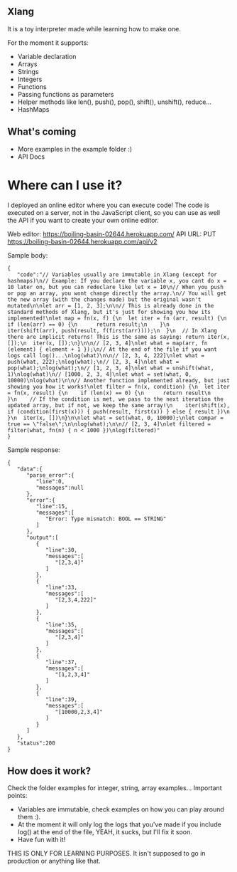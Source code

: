 ## Xlang

It is a toy interpreter made while learning how to make one.

For the moment it supports:

- Variable declaration
- Arrays
- Strings
- Integers
- Functions
- Passing functions as parameters
- Helper methods like len(), push(), pop(), shift(), unshift(), reduce...
- HashMaps

## What's coming

- More examples in the example folder :)
- API Docs

# Where can I use it?

I deployed an online editor where you can execute code! The code is executed on a server, not in the JavaScript client, so you can use as well the API if you want to create your own online editor.

Web editor: https://boiling-basin-02644.herokuapp.com/
API URL: PUT https://boiling-basin-02644.herokuapp.com/api/v2

Sample body:

```
{
   "code":"// Variables usually are immutable in Xlang (except for hashmaps)\n// Example: If you declare the variable x, you cant do x = 10 later on, but you can redeclare like let x = 10\n// When you push or pop an array, you wont change directly the array.\n// You will get the new array (with the changes made) but the original wasn't mutated\n\nlet arr = [1, 2, 3];\n\n// This is already done in the standard methods of Xlang, but it's just for showing you how its implemented!\nlet map = fn(x, f) {\n  let iter = fn (arr, result) {\n    if (len(arr) == 0) {\n      return result;\n    }\n    iter(shift(arr), push(result, f(first(arr))));\n  }\n  // In Xlang there are implicit returns! This is the same as saying: return iter(x, []);\n  iter(x, []);\n}\n\n// [2, 3, 4]\nlet what = map(arr, fn (element) { element + 1 });\n// At the end of the file if you want logs call log()...\nlog(what)\n\n// [2, 3, 4, 222]\nlet what = push(what, 222);\nlog(what);\n// [2, 3, 4]\nlet what = pop(what);\nlog(what);\n// [1, 2, 3, 4]\nlet what = unshift(what, 1)\nlog(what)\n// [1000, 2, 3, 4]\nlet what = set(what, 0, 10000)\nlog(what)\n\n// Another function implemented already, but just showing you how it works!\nlet filter = fn(x, condition) {\n  let iter = fn(x, result) {\n    if (len(x) == 0) {\n      return result\n    }\n    // If the condition is met, we pass to the next iteration the updated array, but if not, we keep the same array!\n    iter(shift(x), if (condition(first(x))) { push(result, first(x)) } else { result })\n  }\n  iter(x, [])\n}\n\nlet what = set(what, 0, 10000);\nlet compar = true == \"false\";\n\nlog(what);\n\n// [2, 3, 4]\nlet filtered = filter(what, fn(n) { n < 1000 })\nlog(filtered)"
}
```

Sample response:

```
{
   "data":{
      "parse_error":{
         "line":0,
         "messages":null
      },
      "error":{
         "line":15,
         "messages":[
            "Error: Type mismatch: BOOL == STRING"
         ]
      },
      "output":[
         {
            "line":30,
            "messages":[
               "[2,3,4]"
            ]
         },
         {
            "line":33,
            "messages":[
               "[2,3,4,222]"
            ]
         },
         {
            "line":35,
            "messages":[
               "[2,3,4]"
            ]
         },
         {
            "line":37,
            "messages":[
               "[1,2,3,4]"
            ]
         },
         {
            "line":39,
            "messages":[
               "[10000,2,3,4]"
            ]
         }
      ]
   },
   "status":200
}
```

## How does it work?

Check the folder examples for integer, string, array examples...
Important points:

- Variables are immutable, check examples on how you can play around them :).
- At the moment it will only log the logs that you've made if you include log() at the end of the file, YEAH, it sucks, but I'll fix it soon.
- Have fun with it!

THIS IS ONLY FOR LEARNING PURPOSES. It isn't supposed to go in production or anything like that.
